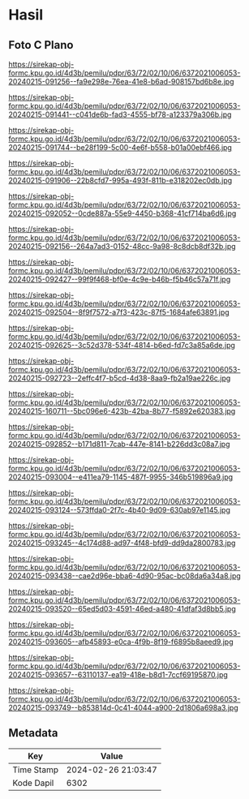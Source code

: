 # Hasil

## Foto C Plano

https://sirekap-obj-formc.kpu.go.id/4d3b/pemilu/pdpr/63/72/02/10/06/6372021006053-20240215-091256--fa9e298e-76ea-41e8-b6ad-908157bd6b8e.jpg

https://sirekap-obj-formc.kpu.go.id/4d3b/pemilu/pdpr/63/72/02/10/06/6372021006053-20240215-091441--c041de6b-fad3-4555-bf78-a123379a306b.jpg

https://sirekap-obj-formc.kpu.go.id/4d3b/pemilu/pdpr/63/72/02/10/06/6372021006053-20240215-091744--be28f199-5c00-4e6f-b558-b01a00ebf466.jpg

https://sirekap-obj-formc.kpu.go.id/4d3b/pemilu/pdpr/63/72/02/10/06/6372021006053-20240215-091906--22b8cfd7-995a-493f-811b-e318202ec0db.jpg

https://sirekap-obj-formc.kpu.go.id/4d3b/pemilu/pdpr/63/72/02/10/06/6372021006053-20240215-092052--0cde887a-55e9-4450-b368-41cf714ba6d6.jpg

https://sirekap-obj-formc.kpu.go.id/4d3b/pemilu/pdpr/63/72/02/10/06/6372021006053-20240215-092156--264a7ad3-0152-48cc-9a98-8c8dcb8df32b.jpg

https://sirekap-obj-formc.kpu.go.id/4d3b/pemilu/pdpr/63/72/02/10/06/6372021006053-20240215-092427--99f9f468-bf0e-4c9e-b46b-f5b46c57a71f.jpg

https://sirekap-obj-formc.kpu.go.id/4d3b/pemilu/pdpr/63/72/02/10/06/6372021006053-20240215-092504--8f9f7572-a7f3-423c-87f5-1684afe63891.jpg

https://sirekap-obj-formc.kpu.go.id/4d3b/pemilu/pdpr/63/72/02/10/06/6372021006053-20240215-092625--3c52d378-534f-4814-b6ed-fd7c3a85a6de.jpg

https://sirekap-obj-formc.kpu.go.id/4d3b/pemilu/pdpr/63/72/02/10/06/6372021006053-20240215-092723--2effc4f7-b5cd-4d38-8aa9-fb2a19ae226c.jpg

https://sirekap-obj-formc.kpu.go.id/4d3b/pemilu/pdpr/63/72/02/10/06/6372021006053-20240215-160711--5bc096e6-423b-42ba-8b77-f5892e620383.jpg

https://sirekap-obj-formc.kpu.go.id/4d3b/pemilu/pdpr/63/72/02/10/06/6372021006053-20240215-092852--b171d811-7cab-447e-8141-b226dd3c08a7.jpg

https://sirekap-obj-formc.kpu.go.id/4d3b/pemilu/pdpr/63/72/02/10/06/6372021006053-20240215-093004--e411ea79-1145-487f-9955-346b519896a9.jpg

https://sirekap-obj-formc.kpu.go.id/4d3b/pemilu/pdpr/63/72/02/10/06/6372021006053-20240215-093124--573ffda0-2f7c-4b40-9d09-630ab97e1145.jpg

https://sirekap-obj-formc.kpu.go.id/4d3b/pemilu/pdpr/63/72/02/10/06/6372021006053-20240215-093245--4c174d88-ad97-4f48-bfd9-dd9da2800783.jpg

https://sirekap-obj-formc.kpu.go.id/4d3b/pemilu/pdpr/63/72/02/10/06/6372021006053-20240215-093438--cae2d96e-bba6-4d90-95ac-bc08da6a34a8.jpg

https://sirekap-obj-formc.kpu.go.id/4d3b/pemilu/pdpr/63/72/02/10/06/6372021006053-20240215-093520--65ed5d03-4591-46ed-a480-41dfaf3d8bb5.jpg

https://sirekap-obj-formc.kpu.go.id/4d3b/pemilu/pdpr/63/72/02/10/06/6372021006053-20240215-093605--afb45893-e0ca-4f9b-8f19-f6895b8aeed9.jpg

https://sirekap-obj-formc.kpu.go.id/4d3b/pemilu/pdpr/63/72/02/10/06/6372021006053-20240215-093657--63110137-ea19-418e-b8d1-7ccf69195870.jpg

https://sirekap-obj-formc.kpu.go.id/4d3b/pemilu/pdpr/63/72/02/10/06/6372021006053-20240215-093749--b853814d-0c41-4044-a900-2d1806a698a3.jpg


## Metadata

| Key        | Value               |
| ---------- | ------------------- |
| Time Stamp | 2024-02-26 21:03:47 |
| Kode Dapil | 6302                |



